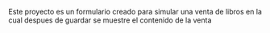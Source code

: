 Este proyecto es un formulario creado para simular una venta de libros en la cual despues de guardar se muestre el contenido de la venta
